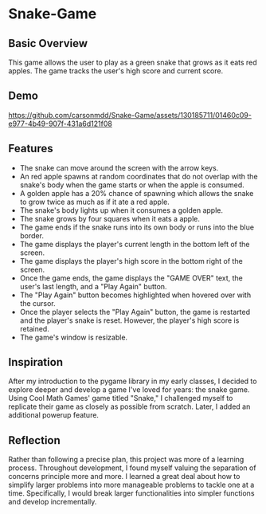 # Snake-Game
## Basic Overview
This game allows the user to play as a green snake that grows as it eats red apples. The game tracks the user's high score and current score.
## Demo











https://github.com/carsonmdd/Snake-Game/assets/130185711/01460c09-e977-4b49-907f-431a6d121f08












## Features
- The snake can move around the screen with the arrow keys.
- An red apple spawns at random coordinates that do not overlap with the snake's body when the game starts or when the apple is consumed.
- A golden apple has a 20% chance of spawning which allows the snake to grow twice as much as if it ate a red apple.
- The snake's body lights up when it consumes a golden apple.
- The snake grows by four squares when it eats a apple.
- The game ends if the snake runs into its own body or runs into the blue border.
- The game displays the player's current length in the bottom left of the screen.
- The game displays the player's high score in the bottom right of the screen.
- Once the game ends, the game displays the "GAME OVER" text, the user's last length, and a "Play Again" button.
- The "Play Again" button becomes highlighted when hovered over with the cursor.
- Once the player selects the "Play Again" button, the game is restarted and the player's snake is reset. However, the player's high score is retained.
- The game's window is resizable.

## Inspiration
After my introduction to the pygame library in my early classes, I decided to explore deeper and develop a game I've loved for years: the snake game. Using Cool Math Games' game titled "Snake," I challenged myself to replicate their game as closely as possible from scratch. Later, I added an additional powerup feature.
## Reflection
Rather than following a precise plan, this project was more of a learning process. Throughout development, I found myself valuing the separation of concerns principle more and more. I learned a great deal about how to simplify larger problems into more manageable problems to tackle one at a time. Specifically, I would break larger functionalities into simpler functions and develop incrementally.
